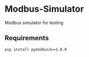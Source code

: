 # Modbus-Simulator
Modbus simulator for testing

## Requirements
```
pip install pymodbus3==1.0.0
```

